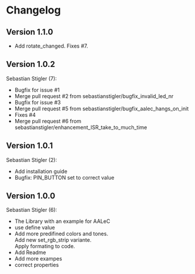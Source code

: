# Changelog

## Version 1.1.0
* Add rotate_changed. Fixes #7.

## Version 1.0.2
Sebastian Stigler (7):
* Bugfix for issue #1
* Merge pull request #2 from sebastianstigler/bugfix_invalid_led_nr
* Bugfix for issue #3
* Merge pull request #5 from sebastianstigler/bugfix_aalec_hangs_on_init
* Fixes #4
* Merge pull request #6 from sebastianstigler/enhancement_ISR_take_to_much_time

## Version 1.0.1
Sebastian Stigler (2):
* Add installation guide
* Bugfix: PIN_BUTTON set to correct value


## Version 1.0.0
Sebastian Stigler (6):
* The Library with an example for AALeC
* use define value
* Add more predifined colors and tones.\
  Add new set_rgb_strip variante.\
  Apply formating to code.
* Add Readme
* Add more exampes
* correct properties
